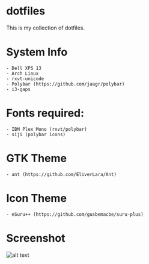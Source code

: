 # dotfiles
This is my collection of dotfiles. 

# System Info
	- Dell XPS 13
	- Arch Linux
	- rxvt-unicode
	- Polybar (https://github.com/jaagr/polybar)
	- i3-gaps

# Fonts required:
	- IBM Plex Mono (rxvt/polybar)
	- siji (polybar icons)
	
# GTK Theme
	- ant (https://github.com/EliverLara/Ant)
	
# Icon Theme
	- eSuru++ (https://github.com/gusbemacbe/suru-plus)
	
# Screenshot
![alt text](https://i.imgur.com/zz1ZWxa.png)
